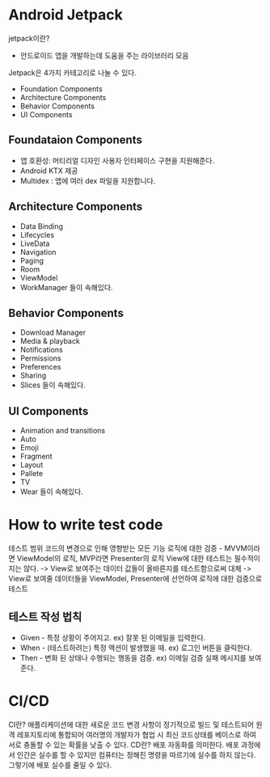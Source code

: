 
# Android Jetpack
jetpack이란?
- 안드로이드 앱을 개발하는데 도움을 주는 라이브러리 모음

Jetpack은 4가지 카테고리로 나눌 수 있다.
- Foundation Components
- Architecture Components
- Behavior Components
- UI Components
## Foundataion Components
- 앱 호환성: 머티리얼 디자인 사용자 인터페이스 구현을 지원해준다.
-  Android KTX 제공 
- Multidex : 앱에 여러 dex 파일을 지원합니다. 
## Architecture Components
- Data Binding
- Lifecycles
- LiveData
- Navigation
- Paging
- Room
- ViewModel
- WorkManager
들이 속해있다.
## Behavior Components
- Download Manager
- Media & playback
- Notifications
- Permissions
- Preferences
- Sharing
- Slices
들이 속해있다.
## UI Components
- Animation and transitions
- Auto
- Emoji
- Fragment
- Layout
- Pallete
- TV
- Wear
들이 속해있다.
# How to write test code
테스트 범위
코드의 변경으로 인해 영향받는 모든 기능
로직에 대한 검증 - MVVM이라면 ViewModel의 로직, MVP라면 Presenter의 로직
View에 대한 테스트는 필수적이지는 않다. -> View로 보여주는 데이터 값들이 올바른지를 테스트함으로써 대체 ->
View로 보여줄 데이터들을 ViewModel, Presenter에 선언하여 로직에 대한 검증으로 테스트

## 테스트 작성 법칙
-   Given - 특정 상황이 주어지고. ex) 잘못 된 이메일을 입력한다.
-   When - (테스트하려는) 특정 액션이 발생했을 때. ex) 로그인 버튼을 클릭한다.
-   Then - 변화 된 상태나 수행되는 행동을 검증. ex) 이메일 검증 실패 메시지를 보여준다.

# CI/CD
CI란?
애플리케이션에 대한 새로운 코드 변경 사항이 정기적으로 빌드 및 테스트되어 원격 레포지토리에 통합되어 여러명의 개발자가 협업 시 최신 코드상태를 베이스로 하여 서로 충돌할 수 있는 확률을 낮출 수 있다.
CD란?
배포 자동화를 의미한다. 배포 과정에서 인간은 실수를 할 수 있지만 컴퓨터는 정해진 명령을 따르기에 실수를 하지 않는다. 그렇기에 배포 실수를 줄일 수 있다.
